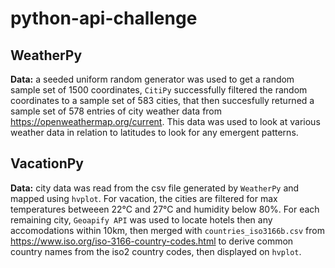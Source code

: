 # python-api-challenge
## WeatherPy
**Data:** a seeded uniform random generator was used to get a random sample set of 1500 coordinates, `CitiPy` successfully filtered the random coordinates to a sample set of 583 cities, that then succesfully returned a sample set of 578 entries of city weather data from https://openweathermap.org/current. This data was used to look at various weather data in relation to latitudes to look for any emergent patterns.
## VacationPy
**Data:** city data was read from the csv file generated by `WeatherPy` and mapped using `hvplot`. For vacation, the cities are filtered for max temperatures betweeen 22°C and 27°C and humidity below 80%. For each remaining city, `Geoapify API` was used to locate hotels then any accomodations within 10km, then merged with `countries_iso3166b.csv` from https://www.iso.org/iso-3166-country-codes.html to derive common country names from the iso2 country codes, then displayed on `hvplot`.
